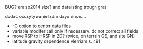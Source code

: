 BUG? era sp2014 size? and datalisting trough grat

dodać odczytywanie lsdm days since....

* -C option to center data files
* variable modifer call only if necessary, do not correct all fields
* move RSP to HRSP in 2D? (twice, on terrain GE, and site GN)
* latitude gravity dependence Merriam s. 491
